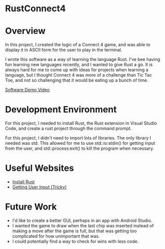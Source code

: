 # RustConnect4


# Overview

In this project, I created the logic of a Connect 4 game, and was able to display it in ASCII form for the user to play in the terminal.

I wrote this software as a way of learning the language Rust. I've bee having fun learning new languages recently, and I wanted to give Rust a go.
It is always hard for me to come up with ideas for projects when learning a language, but I thought Connect 4 was more of a challenge than Tic Tac Toe,
and not so challenging that it would be eating up a bunch of time.


[Software Demo Video](https://youtu.be/mP_ItmFsuY4)

# Development Environment

For this project, I needed to install Rust, the Rust extension in Visual Studio Code, and create a rust project through the command prompt.

For this project, I didn't need to import lots of libraries. The only library I needed was std. This allowed for me to use
std::io:stdin() for getting input from the user, and std::process:exit() to kill the program when necessary.

# Useful Websites

* [Install Rust](https://www.rust-lang.org/tools/install)
* [Getting User Input (Tricky)](https://stackoverflow.com/questions/30355185/how-to-read-an-integer-input-from-the-user-in-rust-1-0)

# Future Work

* I'd like to create a better GUI, perhaps in an app with Android Studio.
* I wanted the game to draw when the last chip was inserted instead of making a move after the game is full, but that was getting too 
complicated for how unimportant that was.
* I could potentially find a way to check for wins with less code.
